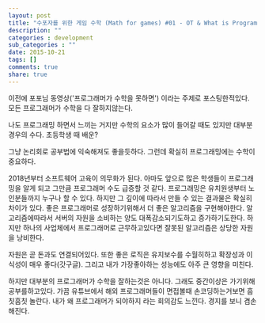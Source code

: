 ```yaml
---
layout: post
title: "수포자를 위한 게임 수학 (Math for games) #01 - OT & What is Programming ?"
description: ""
categories : development
sub_categories : ""
date: 2015-10-21
tags: []
comments: true
share: true
---
```


이전에 포포님 동영상('프로그래머가 수학을 못하면') 이라는 주제로 포스팅한적있다. 모든 프로그래머가 수학을 다 잘하지않는다.

나도 프로그래밍 하면서 느끼는 거지만 수학의 요소가 많이 들어갈 때도 있지만 대부분 경우의 수다. 초등학생 때 배운?

그냥 논리회로 공부법에 익숙해져도 좋을듯하다. 그런데 확실히 프로그래밍에는 수학이 중요하다.

  

2018년부터 소프트웨어 고육이 의무화가 된다. 아마도 앞으로 많은 학생들이 프로그래밍을 알게 되고 그만큼 프로그래머 수도 급증할 것 같다.
프로그래밍은 유치원생부터 노인분들까지 누구나 할 수 있다. 하지만 그 깊이에 따라서 만들 수 있는 결과물은 확실히 차이가 있다. 좋은
프로그래머로 성장하기위해서 더 좋은 알고리즘을 구현해야한다. 알고리즘에따라서 서버의 자원을 소비하는 양도 대폭감소되기도하고 증가하기도한다.
하지만 하나의 사업체에서 프로그래머로 근무하고있다면 잘못된 알고리즘은 상당한 자원을 낭비한다.

자원은 곧 돈과도 연결되어있다. 또한 좋은 로직은 유지보수를 수월히하고 확장성과 이식성이 매우 좋다(갓구글). 그리고 내가 가장좋아하는
성능에도 아주 큰 영향을 미친다.

  

하지만 대부분의 프로그래머가 수학을 잘하는것은 아니다. 그래도 중간이상은 가기위해 공부를하고있다. 가끔 유튜브에서 해외 프로그래머들이
면접볼때 손코딩하는거보면 흠칫흠칫 놀란다. 내가 왜 프로그래머가 되야하지 라는 회의감도 느낀다. 경지를 보니 겸손해진다.

  

  

  

  

  

  

